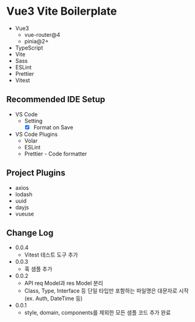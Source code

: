 # Vue3 Vite Boilerplate

- Vue3
  - vue-router@4
  - pinia@2+
- TypeScript
- Vite
- Sass
- ESLint
- Prettier
- Vitest

## Recommended IDE Setup

- VS Code
  - Setting
    - [x] Format on Save
- VS Code Plugins
  - Volar
  - ESLint
  - Prettier - Code formatter

## Project Plugins

- axios
- lodash
- uuid
- dayjs
- vueuse

## Change Log

- 0.0.4
  - Vitest 테스트 도구 추가
- 0.0.3
  - 훅 샘플 추가
- 0.0.2
  - API req Model과 res Model 분리
  - Class, Type, Interface 등 단일 타입만 포함하는 파일명은 대문자로 시작 (ex. Auth, DateTime 등)
- 0.0.1
  - style, domain, components를 제외한 모든 샘플 코드 추가 완료
